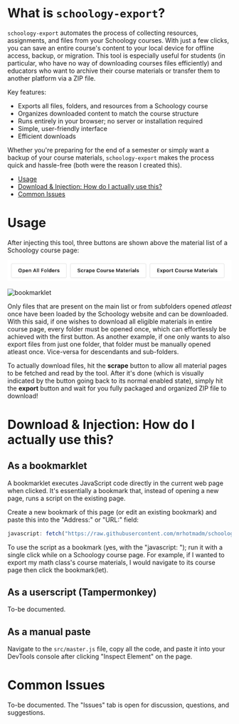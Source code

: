 # What is `schoology-export`?

`schoology-export` automates the process of collecting resources, assignments, and files from your Schoology courses. With just a few clicks, you can save an entire course's content to your local device for offline access, backup, or migration. This tool is especially useful for students (in particular, who have no way of downloading courses files efficiently) and educators who want to archive their course materials or transfer them to another platform via a ZIP file.

Key features:
- Exports all files, folders, and resources from a Schoology course
- Organizes downloaded content to match the course structure
- Runs entirely in your browser; no server or installation required
- Simple, user-friendly interface
- Efficient downloads

Whether you're preparing for the end of a semester or simply want a backup of your course materials, `schoology-export` makes the process quick and hassle-free (both were the reason I created this).

* [Usage](#Usage)
* [Download & Injection: How do I actually use this?](#download--injection-how-do-i-actually-use-this)
* [Common Issues](#Common-Issues)

# Usage
After injecting this tool, three buttons are shown above the material list of a Schoology course page:

![ui](/images/ui.png)

![bookmarklet](/images/bookmarklet.gif)

Only files that are present on the main list or from subfolders opened *atleast* once have been loaded by the Schoology website and can be downloaded. With this said, if one wishes to download all eligible materials in entire course page, every folder must be opened once, which can effortlessly be achieved with the first button. As another example, if one only wants to also export files from just one folder, that folder must be manually opened atleast once. Vice-versa for descendants and sub-folders.

To actually download files, hit the **scrape** button to allow all material pages to be fetched and read by the tool. After it's done (which is visually indicated by the button going back to its normal enabled state), simply hit the **export** button and wait for you fully packaged and organized ZIP file to download!

# Download & Injection: How do I actually use this?
## As a bookmarklet
A bookmarklet executes JavaScript code directly in the current web page when clicked. It's essentially a bookmark that, instead of opening a new page, runs a script on the existing page.

Create a new bookmark of this page (or edit an existing bookmark) and paste this into the "Address:" or "URL:" field:
```js
javascript: fetch("https://raw.githubusercontent.com/mrhotmadm/schoology-export/refs/heads/main/src/dist/master.js").then(t=>t.text()).then(eval);
```

To use the script as a bookmark (yes, with the "javascript: "); run it with a single click while on a Schoology course page.
For example, if I wanted to export my math class's course materials, I would navigate to its course page then click the bookmark(let).

## As a userscript (Tampermonkey)
To-be documented.

## As a manual paste
Navigate to the `src/master.js` file, copy all the code, and paste it into your DevTools console after clicking "Inspect Element" on the page.

# Common Issues
To-be documented. The "Issues" tab is open for discussion, questions, and suggestions.